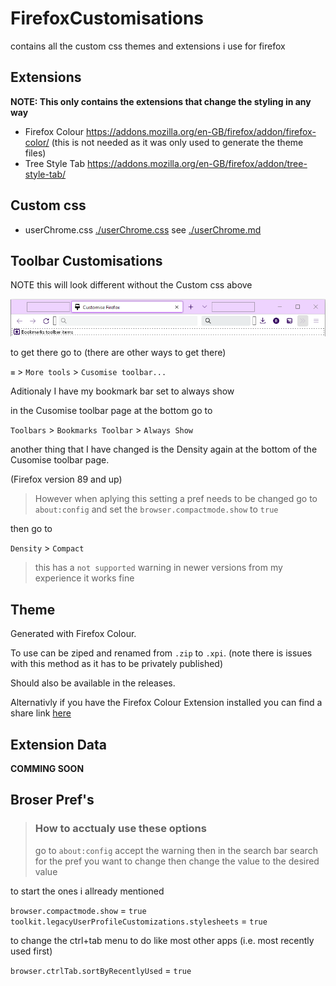 # FirefoxCustomisations
contains all the custom css themes and extensions i use for firefox

## Extensions
**NOTE: This only contains the extensions that change the styling in any way**
- Firefox Colour https://addons.mozilla.org/en-GB/firefox/addon/firefox-color/ (this is not needed as it was only used to generate the theme files)
- Tree Style Tab https://addons.mozilla.org/en-GB/firefox/addon/tree-style-tab/

## Custom css
- userChrome.css [./userChrome.css](./userChrome.css) see [./userChrome.md](./userChrome.md)

## Toolbar Customisations
NOTE this will look different without the Custom css above

![toolbar customisation image](./ToolbarCustomisation.png)

to get there go to (there are other ways to get there)

`≡` > `More tools` > `Cusomise toolbar...`

Aditionaly I have my bookmark bar set to always show

in the Cusomise toolbar page at the bottom go to

`Toolbars` > `Bookmarks Toolbar` > `Always Show`

another thing that I have changed is the Density again at the bottom of the Cusomise toolbar page.

(Firefox version 89 and up)
> However when aplying this setting a pref needs to be changed 
> go to `about:config` and set the `browser.compactmode.show` to `true`

then go to

`Density` > `Compact`
> this has a `not supported` warning in newer versions from my experience it works fine

## Theme
Generated with Firefox Colour.

To use can be ziped and renamed from `.zip` to `.xpi`. (note there is issues with this method as it has to be privately published)

Should also be available in the releases.

Alternativly if you have the Firefox Colour Extension installed you can find a share link [here](https://color.firefox.com/?theme=XQAAAAJmAQAAAAAAAABBKYhm849SCia73laEGccwS-xMDPsqvXkIbAF6EJDWcx9sS_Bi3JZGE6ZZI2STfI2PTljkk0BgVDr_x5nZIXQTNQvpV_y9uYuRVo-3iuAeC3IhKKigWxnnt8IC9aL4MJRjxEDRWMsuraA9rnFyohT3vrE9RZKNjKeaMRfWTVjoxTeTWfQ0CLgoJUAACix4S9wYQm_9woPubekmFhNQRXEkMoieDj1kPAQWMuXJNZaicOZajWZKGa8e88lwYrrY5u2SXFJ8x36ImRrOaZhMPDx19HQNPbxb-pCTVun__uE9Kw)

## Extension Data
**COMMING SOON**

## Broser Pref's
> ### How to acctualy use these options
> go to `about:config` accept the warning
> then in the search bar search for the pref you want to change
> then change the value to the desired value

to start the ones i allready mentioned

`browser.compactmode.show` = `true`
`toolkit.legacyUserProfileCustomizations.stylesheets` = `true`

to change the ctrl+tab menu to do like most other apps (i.e. most recently used first)

`browser.ctrlTab.sortByRecentlyUsed` = `true`
